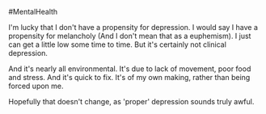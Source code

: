 #MentalHealth

I'm lucky that I don't have a propensity for depression. I would say I have a propensity for melancholy (And I don't mean that as a euphemism). I just can get a little low some time to time. But it's certainly not clinical depression.

And it's nearly all environmental. It's due to lack of movement, poor food and stress. And it's quick to fix. It's of my own making, rather than being forced upon me.

Hopefully that doesn't change, as 'proper' depression sounds truly awful.